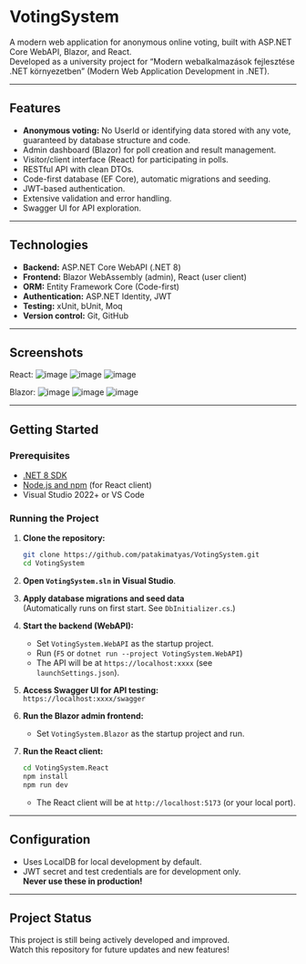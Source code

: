 # VotingSystem

A modern web application for anonymous online voting, built with ASP.NET Core WebAPI, Blazor, and React.  
Developed as a university project for “Modern webalkalmazások fejlesztése .NET környezetben” (Modern Web Application Development in .NET).

---

## Features

- **Anonymous voting:** No UserId or identifying data stored with any vote, guaranteed by database structure and code.
- Admin dashboard (Blazor) for poll creation and result management.
- Visitor/client interface (React) for participating in polls.
- RESTful API with clean DTOs.
- Code-first database (EF Core), automatic migrations and seeding.
- JWT-based authentication.
- Extensive validation and error handling.
- Swagger UI for API exploration.

---

## Technologies

- **Backend:** ASP.NET Core WebAPI (.NET 8)
- **Frontend:** Blazor WebAssembly (admin), React (user client)
- **ORM:** Entity Framework Core (Code-first)
- **Authentication:** ASP.NET Identity, JWT
- **Testing:** xUnit, bUnit, Moq
- **Version control:** Git, GitHub

---
## Screenshots
React:
![image](https://github.com/user-attachments/assets/da3cff9a-16c6-4f84-acf9-2f91dc975db7)
![image](https://github.com/user-attachments/assets/8e0cecda-3843-4a68-8249-ac4645a56a27)
![image](https://github.com/user-attachments/assets/a40a9a75-8912-4684-9fbf-39707cd064da)

Blazor:
![image](https://github.com/user-attachments/assets/0a556a52-50f9-49bc-a553-debcc9453993)
![image](https://github.com/user-attachments/assets/ded2aff0-6cdd-4cda-a69e-babe6827a733)
![image](https://github.com/user-attachments/assets/c808bee5-fd27-42f4-a61f-6067ea95d1fb)

---
## Getting Started

### Prerequisites

- [.NET 8 SDK](https://dotnet.microsoft.com/en-us/download)
- [Node.js and npm](https://nodejs.org/) (for React client)
- Visual Studio 2022+ or VS Code

### Running the Project

1. **Clone the repository:**
    ```sh
    git clone https://github.com/patakimatyas/VotingSystem.git
    cd VotingSystem
    ```

2. **Open `VotingSystem.sln` in Visual Studio**.

3. **Apply database migrations and seed data**  
   (Automatically runs on first start. See `DbInitializer.cs`.)

4. **Start the backend (WebAPI):**
    - Set `VotingSystem.WebAPI` as the startup project.
    - Run (`F5` or `dotnet run --project VotingSystem.WebAPI`)
    - The API will be at `https://localhost:xxxx` (see `launchSettings.json`).

5. **Access Swagger UI for API testing:**  
   `https://localhost:xxxx/swagger`

6. **Run the Blazor admin frontend:**
    - Set `VotingSystem.Blazor` as the startup project and run.

7. **Run the React client:**
    ```sh
    cd VotingSystem.React
    npm install
    npm run dev
    ```
    - The React client will be at `http://localhost:5173` (or your local port).

---

## Configuration

- Uses LocalDB for local development by default.
- JWT secret and test credentials are for development only.  
  **Never use these in production!**

---

## Project Status

This project is still being actively developed and improved.  
Watch this repository for future updates and new features!

